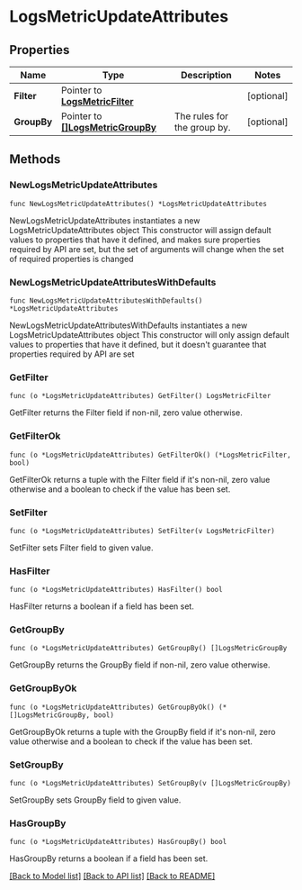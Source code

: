 # LogsMetricUpdateAttributes

## Properties

Name | Type | Description | Notes
---- | ---- | ----------- | ------
**Filter** | Pointer to [**LogsMetricFilter**](LogsMetricFilter.md) |  | [optional] 
**GroupBy** | Pointer to [**[]LogsMetricGroupBy**](LogsMetricGroupBy.md) | The rules for the group by. | [optional] 

## Methods

### NewLogsMetricUpdateAttributes

`func NewLogsMetricUpdateAttributes() *LogsMetricUpdateAttributes`

NewLogsMetricUpdateAttributes instantiates a new LogsMetricUpdateAttributes object
This constructor will assign default values to properties that have it defined,
and makes sure properties required by API are set, but the set of arguments
will change when the set of required properties is changed

### NewLogsMetricUpdateAttributesWithDefaults

`func NewLogsMetricUpdateAttributesWithDefaults() *LogsMetricUpdateAttributes`

NewLogsMetricUpdateAttributesWithDefaults instantiates a new LogsMetricUpdateAttributes object
This constructor will only assign default values to properties that have it defined,
but it doesn't guarantee that properties required by API are set

### GetFilter

`func (o *LogsMetricUpdateAttributes) GetFilter() LogsMetricFilter`

GetFilter returns the Filter field if non-nil, zero value otherwise.

### GetFilterOk

`func (o *LogsMetricUpdateAttributes) GetFilterOk() (*LogsMetricFilter, bool)`

GetFilterOk returns a tuple with the Filter field if it's non-nil, zero value otherwise
and a boolean to check if the value has been set.

### SetFilter

`func (o *LogsMetricUpdateAttributes) SetFilter(v LogsMetricFilter)`

SetFilter sets Filter field to given value.

### HasFilter

`func (o *LogsMetricUpdateAttributes) HasFilter() bool`

HasFilter returns a boolean if a field has been set.

### GetGroupBy

`func (o *LogsMetricUpdateAttributes) GetGroupBy() []LogsMetricGroupBy`

GetGroupBy returns the GroupBy field if non-nil, zero value otherwise.

### GetGroupByOk

`func (o *LogsMetricUpdateAttributes) GetGroupByOk() (*[]LogsMetricGroupBy, bool)`

GetGroupByOk returns a tuple with the GroupBy field if it's non-nil, zero value otherwise
and a boolean to check if the value has been set.

### SetGroupBy

`func (o *LogsMetricUpdateAttributes) SetGroupBy(v []LogsMetricGroupBy)`

SetGroupBy sets GroupBy field to given value.

### HasGroupBy

`func (o *LogsMetricUpdateAttributes) HasGroupBy() bool`

HasGroupBy returns a boolean if a field has been set.


[[Back to Model list]](../README.md#documentation-for-models) [[Back to API list]](../README.md#documentation-for-api-endpoints) [[Back to README]](../README.md)


